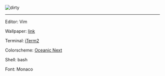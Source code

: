 ![dirty](https://user-images.githubusercontent.com/27065646/40623362-d8bc75b6-62a6-11e8-97cc-d3b903bdafb0.png)

----
Editor: Vim

Wallpaper: [link](https://alpha.wallhaven.cc/wallpaper/642087)

Terminal: [iTerm2](https://www.iterm2.com/downloads.html)

Colorscheme: [Oceanic Next](https://github.com/voronianski/oceanic-next-color-scheme)

Shell: bash

Font: Monaco

